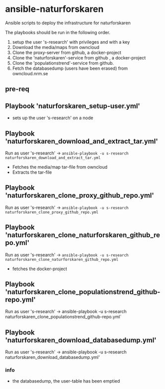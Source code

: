 # ansible-naturforskaren
Ansible scripts to deploy the infrastructure for naturforskaren

The playbooks should be run in the following order.

1. setup the user 's-research' with privileges and with a key
2. Download the media/maps from owncloud 
3. Clone the proxy-server from github, a docker-project
4. Clone the 'naturforskaren'-service from github , a docker-project
5. Clone the 'populationstrend'-service from github.
6. Fetch the databasedump (users have been erased) from owncloud.nrm.se

## pre-req

## Playbook 'naturforskaren_setup-user.yml'
- sets up the user 's-research' on a node

## Playbook 'naturforskaren_download_and_extract_tar.yml'
Run as user 's-research' -> `ansible-playbook -u s-research naturforskaren_download_and_extract_tar.yml`

- Fetches the media/map tar-file from owncloud
- Extracts the tar-file

## Playbook 'naturforskaren_clone_proxy_github_repo.yml'
Run as user 's-research' -> `ansible-playbook -u s-research naturforskaren_clone_proxy_github_repo.yml`

## Playbook 'naturforskaren_clone_naturforskaren_github_repo.yml'
Run as user 's-research' -> `ansible-playbook -u s-research naturforskaren_clone_naturforskaren_github_repo.yml`
- fetches the docker-project

## Playbook 'naturforskaren_clone_populationstrend_github-repo.yml'
Run as user 's-research' -> ansible-playbook -u s-research naturforskaren_clone_populationstrend_github-repo.yml`




## Playbook 'naturforskaren_download_databasedump.yml' 
Run as user 's-research' -> ansible-playbook -u s-research naturforskaren_download_databasedump.yml'

### info
- the databasedump, the user-table has been emptied
